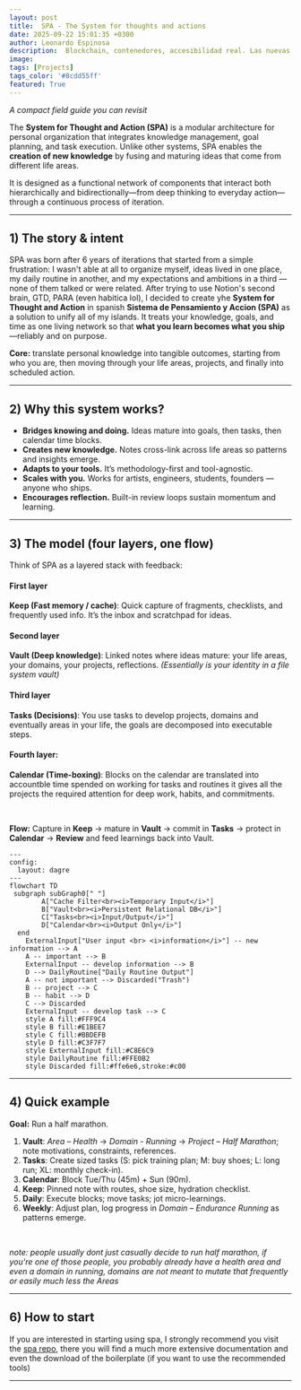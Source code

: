 ```yaml
---
layout: post
title:  SPA - The System for thoughts and actions
date: 2025-09-22 15:01:35 +0300
author: Leonardo Espinosa
description:  Blockchain, contenedores, accesibilidad real. Las nuevas fronteras del testing están aquí. 
image:
tags: [Projects]
tags_color: '#8cdd55ff'
featured: True
---
```



*A compact field guide you can revisit*

The **System for Thought and Action (SPA)** is a modular architecture for personal organization that integrates knowledge management, goal planning, and task execution. Unlike other systems, SPA enables the **creation of new knowledge** by fusing and maturing ideas that come from different life areas.

It is designed as a functional network of components that interact both hierarchically and bidirectionally—from deep thinking to everyday action—through a continuous process of iteration.


---

## 1) The story & intent

SPA was born after 6 years of iterations that started from a simple frustration: I wasn't able at all to organize myself, ideas lived in one place, my daily routine in another, and my expectations and ambitions in a third — none of them talked or were related. After trying to use Notion's second brain, GTD, PARA (even habitica lol), I decided to create yhe **System for Thought and Action** in spanish **Sistema de Pensamiento y Accion (SPA)** as a solution to unify all of my islands. It treats your knowledge, goals, and time as one living network so that **what you learn becomes what you ship**—reliably and on purpose.

**Core:** translate personal knowledge into tangible outcomes, starting from who you are, then moving through your life areas, projects, and finally into scheduled action.

---

## 2) Why this system works?

* **Bridges knowing and doing.** Ideas mature into goals, then tasks, then calendar time blocks.
* **Creates new knowledge.** Notes cross-link across life areas so patterns and insights emerge.
* **Adapts to your tools.** It’s methodology-first and tool-agnostic.
* **Scales with you.** Works for artists, engineers, students, founders — anyone who ships.
* **Encourages reflection.** Built-in review loops sustain momentum and learning.

---

## 3) The model (four layers, one flow)

Think of SPA as a layered stack with feedback:

#### First layer

**Keep (Fast memory / cache)**: Quick capture of fragments, checklists, and frequently used info. It’s the inbox and scratchpad for ideas.

#### Second layer

**Vault (Deep knowledge)**: Linked notes where ideas mature: your life areas, your domains, your projects, reflections. *(Essentially is your identity in a file system vault)*

#### Third layer

**Tasks (Decisions)**: You use tasks to develop projects, domains and eventually areas in your life, the goals are decomposed into executable steps. 

#### Fourth layer:

**Calendar (Time-boxing)**: Blocks on the calendar are translated into accountble time spended on working for tasks and routines it gives all the projects  the required  attention for deep work, habits, and commitments.

<br>

**Flow:** Capture in **Keep** → mature in **Vault** → commit in **Tasks** → protect in **Calendar** → **Review** and feed learnings back into Vault.



```mermaid
---
config:
  layout: dagre
---
flowchart TD
 subgraph subGraph0[" "]
        A["Cache Filter<br><i>Temporary Input</i>"]
        B["Vault<br><i>Persistent Relational DB</i>"]
        C["Tasks<br><i>Input/Output</i>"]
        D["Calendar<br><i>Output Only</i>"]
  end
    ExternalInput["User input <br> <i>information</i>"] -- new information --> A
    A -- important --> B
    ExternalInput -- develop information --> B
    D --> DailyRoutine["Daily Routine Output"]
    A -- not important --> Discarded("Trash")
    B -- project --> C
    B -- habit --> D
    C --> Discarded
    ExternalInput -- develop task --> C
    style A fill:#FFF9C4
    style B fill:#E1BEE7
    style C fill:#BBDEFB
    style D fill:#C3F7F7
    style ExternalInput fill:#C8E6C9
    style DailyRoutine fill:#FFE0B2
    style Discarded fill:#ffe6e6,stroke:#c00

```




---

## 4) Quick example 

**Goal:** Run a half marathon.

1. **Vault**: *Area – Health* → *Domain - Running* → *Project – Half Marathon*; note motivations, constraints, references.
2. **Tasks**: Create sized tasks (S: pick training plan; M: buy shoes; L: long run; XL: monthly check-in).
3. **Calendar**: Block Tue/Thu (45m) + Sun (90m).
4. **Keep**: Pinned note with routes, shoe size, hydration checklist.
5. **Daily**: Execute blocks; move tasks; jot micro-learnings.
6. **Weekly**: Adjust plan, log progress in *Domain – Endurance Running* as patterns emerge.

<br>

*note: people usually dont just casually decide to run half marathon, if you're one of those people, you probably already have a health area and even a domain in running, domains are not meant to mutate that frequently or easily much less the Areas*

---

## 6) How to start

If you are interested in starting using spa, I strongly recommend you visit the [spa repo](https://github.com/leonardespi/spa), there you will find a much more extensive documentation and even the download of the boilerplate (if you want to use the recommended tools)

---
